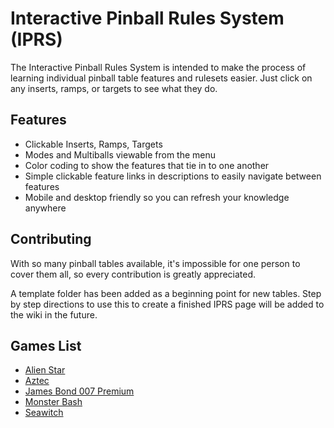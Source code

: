 # Interactive Pinball Rules System (IPRS)

The Interactive Pinball Rules System is intended to make the process of learning individual pinball table features and rulesets easier. Just click on any inserts, ramps, or targets to see what they do.

## Features

- Clickable Inserts, Ramps, Targets
- Modes and Multiballs viewable from the menu
- Color coding to show the features that tie in to one another
- Simple clickable feature links in descriptions to easily navigate between features
- Mobile and desktop friendly so you can refresh your knowledge anywhere


## Contributing

With so many pinball tables available, it's impossible for one person to cover them all, so every contribution is greatly appreciated.

A template folder has been added as a beginning point for new tables. Step by step directions to use this to create a finished IPRS page will be added to the wiki in the future.

## Games List

- [Alien Star](https://thoseposers.github.io/Interactive-Pinball-Rules-System/Tables/AlienStar/main)
- [Aztec](https://thoseposers.github.io/Interactive-Pinball-Rules-System/Tables/Aztec/main)
- [James Bond 007 Premium](https://thoseposers.github.io/Interactive-Pinball-Rules-System/Tables/JamesBond007Premium/main)
- [Monster Bash](https://thoseposers.github.io/Interactive-Pinball-Rules-System/Tables/MonsterBash/main)
- [Seawitch](https://thoseposers.github.io/Interactive-Pinball-Rules-System/Tables/Seawitch/main)

